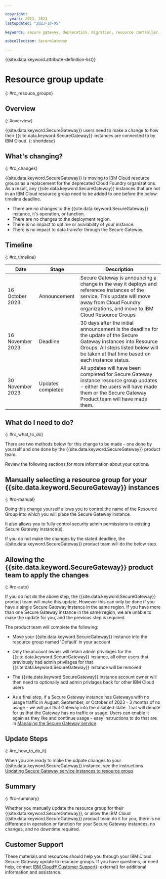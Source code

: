 ```yaml
---

copyright: 
  years: 2023, 2023
lastupdated: "2023-10-05"

keywords: secure gateway, deprecation, migration, resource controller, resource groups

subcollection: SecureGateway

---
```


{{site.data.keyword.attribute-definition-list}}


# Resource group update
{: #rc_resouce_groups}


## Overview
{: #overview}

{{site.data.keyword.SecureGateway}} users need to make a change to how their {{site.data.keyword.SecureGateway}} instances are connected to by IBM Cloud.
{: shortdesc}

## What's changing?
{: #rc_changes}

{{site.data.keyword.SecureGateway}} is moving to IBM Cloud resource groups as a replacement for the deprecated Cloud Foundry organizations. As a result, any {{site.data.keyword.SecureGateway}} instances that are not in an IBM Cloud resource group need to be added to one before the below timeline deadline.

- There are no changes to the {{site.data.keyword.SecureGateway}} instance, it's operation, or function.
- There are no changes to the deployment region.
- There is no impact to uptime or availability of your instance.
- There is no impact to data transfer through the Secure Gateway.


## Timeline
{: #rc_timeline}


| Date | Stage | Description | 
| --- | --- | --- | 
| 16 October 2023 | Announcement | Secure Gateway is announcing a change in the way it deploys and references instances of the service. This update will move away from Cloud Foundry organizations, and move to IBM Cloud Resource Groups |
| 16 November 2023 | Deadline  | 30 days after the initial announcement is the deadline for the update of the Secure Gateway instances into Resource Groups. All steps listed below will be taken at that time based on each instance status. |
| 30 November 2023 | Updates completed | All updates will have been completed for Secure Gateway instance resource group updates - either the users will have made them or the Secure Gateway Product team will have made them. |


## What do I need to do?
{: #rc_what_to_do}

There are two methods below for this change to be made - one done by yourself and one done by the {{site.data.keyword.SecureGateway}} product team.

Review the following sections for more information about your options.

## Manually selecting a resource group for your {{site.data.keyword.SecureGateway}} instances
{: #rc-manual}

Doing this change yourself allows you to control the name of the Resource Group into which you will place the Secure Gateway instance.

It also allows you to fully control security admin permissions to existing Secure Gateway instance(s).

If you do not make the changes by the stated deadline, the {{site.data.keyword.SecureGateway}} product team will do the below step.



## Allowing the {{site.data.keyword.SecureGateway}} product team to apply the changes
{: #rc-auto}

If you do not do the above step, the {{site.data.keyword.SecureGateway}} product team will make this update.
However this can only be done if you have a single Secure Gateway instance in the same region. If you have more than one Secure Gateway instance in the same region, we are unable to make the update for you, and the previous step is required.

The product team will complete the following:


- Move your {{site.data.keyword.SecureGateway}} instance into the resource group named 'Default' in your account
- Only the account owner will retain admin privilages for the {{site.data.keyword.SecureGateway}} instance, all other users that previously had admin privilages for that {{site.data.keyword.SecureGateway}} instance will be removed
- The {{site.data.keyword.SecureGateway}} instance account owner will then need to optionally add admin privlages back for other IBM Cloud users

- As a final step, if a Secure Gateway instance has Gateways with no usage traffic in August, September, or October of 2023 - 3 months of no usage - we will put that Gateway into the disabled state. That will denote for us that the Gateway has no traffic or usage. Users can enable it again as they like and continue usage - easy instructions to do that are in [Managing the Secure Gateway service](/docs/SecureGateway?topic=SecureGateway-manage-sg-service)


## Update Steps
{: #rc_how_to_do_it}

When you are ready to make the udpate changes to your {{site.data.keyword.SecureGateway}} instance, see the instructions [Updating Secure Gateway service instances to resource group](/docs/SecureGateway?topic=SecureGateway-rc-update)


## Summary
{: #rc-summary}

Whether you manually update the resource group for their {{site.data.keyword.SecureGateway}}, or allow the IBM Cloud {{site.data.keyword.SecureGateway}} product team do it for you, there is no difference in operation or function for your Secure Gateway instances, no changes, and no downtime required.

## Customer Support
These materials and resources should help you through your IBM Cloud Secure Gateway update to resource groups. If you have questions, or need help, contact [IBM Cloud® Customer Support](https://cloud.ibm.com/unifiedsupport/supportcenter){: external} for additional information and assistance.
